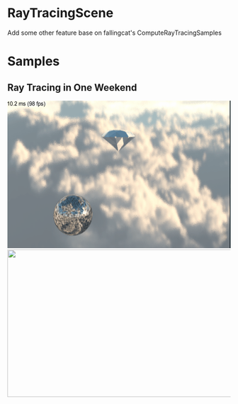 # RayTracingScene
Add some other feature base on fallingcat's ComputeRayTracingSamples

# Samples

## Ray Tracing in One Weekend 
<img src="./imgs/dimondSphere.gif" height="333px" width="640px" >
<img src="./imgs/pikachuSphere.gif" height="333px" width="640px" >
